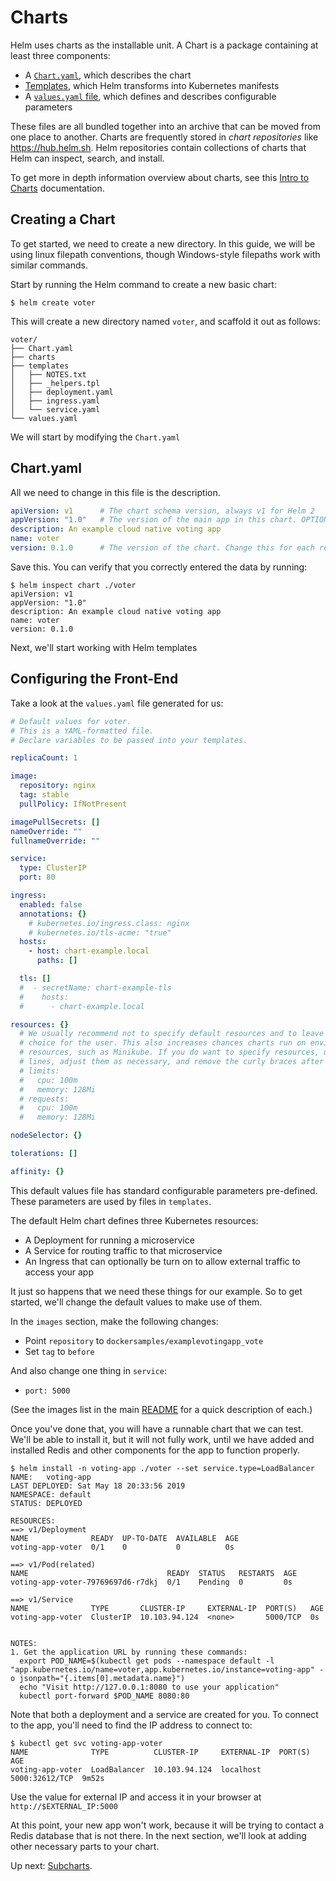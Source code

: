 # Charts

Helm uses charts as the installable unit. A Chart is a package containing at least three components:

- A [`Chart.yaml`](https://docs.helm.sh/developing_charts#the-chart-yaml-file), which describes the chart
- [Templates](https://docs.helm.sh/developing_charts#template-files), which Helm transforms into Kubernetes manifests
- A [`values.yaml` file](https://docs.helm.sh/developing_charts#templates-and-values), which defines and describes configurable parameters

These files are all bundled together into an archive that can be moved from one place to another. Charts are frequently stored in _chart repositories_ like <https://hub.helm.sh>. Helm repositories contain collections of charts that Helm can inspect, search, and install.

To get more in depth information overview about charts, see this [Intro to Charts](https://docs.helm.sh/developing_charts/#charts) documentation.

## Creating a Chart

To get started, we need to create a new directory. In this guide, we will be using linux filepath conventions, though Windows-style filepaths work with similar commands.

Start by running the Helm command to create a new basic chart:

```console
$ helm create voter
```

This will create a new directory named `voter`, and scaffold it out as follows:

```text
voter/
├── Chart.yaml
├── charts
├── templates
│   ├── NOTES.txt
│   ├── _helpers.tpl
│   ├── deployment.yaml
│   ├── ingress.yaml
│   └── service.yaml
└── values.yaml
```

We will start by modifying the `Chart.yaml`

## Chart.yaml

All we need to change in this file is the description.

```yaml
apiVersion: v1      # The chart schema version, always v1 for Helm 2
appVersion: "1.0"   # The version of the main app in this chart. OPTIONAL
description: An example cloud native voting app
name: voter
version: 0.1.0      # The version of the chart. Change this for each release.
```

Save this. You can verify that you correctly entered the data by running:

```console
$ helm inspect chart ./voter
apiVersion: v1
appVersion: "1.0"
description: An example cloud native voting app
name: voter
version: 0.1.0
```

Next, we'll start working with Helm templates

## Configuring the Front-End

Take a look at the `values.yaml` file generated for us:

```yaml
# Default values for voter.
# This is a YAML-formatted file.
# Declare variables to be passed into your templates.

replicaCount: 1

image:
  repository: nginx
  tag: stable
  pullPolicy: IfNotPresent

imagePullSecrets: []
nameOverride: ""
fullnameOverride: ""

service:
  type: ClusterIP
  port: 80

ingress:
  enabled: false
  annotations: {}
    # kubernetes.io/ingress.class: nginx
    # kubernetes.io/tls-acme: "true"
  hosts:
    - host: chart-example.local
      paths: []

  tls: []
  #  - secretName: chart-example-tls
  #    hosts:
  #      - chart-example.local

resources: {}
  # We usually recommend not to specify default resources and to leave this as a conscious
  # choice for the user. This also increases chances charts run on environments with little
  # resources, such as Minikube. If you do want to specify resources, uncomment the following
  # lines, adjust them as necessary, and remove the curly braces after 'resources:'.
  # limits:
  #   cpu: 100m
  #   memory: 128Mi
  # requests:
  #   cpu: 100m
  #   memory: 128Mi

nodeSelector: {}

tolerations: []

affinity: {}
```

This default values file has standard configurable parameters pre-defined. These parameters are used by files in `templates`.

The default Helm chart defines three Kubernetes resources:

- A Deployment for running a microservice
- A Service for routing traffic to that microservice
- An Ingress that can optionally be turn on to allow external traffic to access your app

It just so happens that we need these things for our example. So to get started, we'll change the default values to make use of them.

In the `images` section, make the following changes:

- Point `repository` to `dockersamples/examplevotingapp_vote`
- Set `tag` to `before`

And also change one thing in `service`:

- `port: 5000`

(See the images list in the main [README](../README.md) for a quick description of each.)

Once you've done that, you will have a runnable chart that we can test. We'll be able to install it, but it will not fully work, until we have added and installed Redis and other components for the app to function properly.

```console
$ helm install -n voting-app ./voter --set service.type=LoadBalancer
NAME:   voting-app
LAST DEPLOYED: Sat May 18 20:33:56 2019
NAMESPACE: default
STATUS: DEPLOYED

RESOURCES:
==> v1/Deployment
NAME              READY  UP-TO-DATE  AVAILABLE  AGE
voting-app-voter  0/1    0           0          0s

==> v1/Pod(related)
NAME                               READY  STATUS   RESTARTS  AGE
voting-app-voter-79769697d6-r7dkj  0/1    Pending  0         0s

==> v1/Service
NAME              TYPE       CLUSTER-IP     EXTERNAL-IP  PORT(S)   AGE
voting-app-voter  ClusterIP  10.103.94.124  <none>       5000/TCP  0s


NOTES:
1. Get the application URL by running these commands:
  export POD_NAME=$(kubectl get pods --namespace default -l "app.kubernetes.io/name=voter,app.kubernetes.io/instance=voting-app" -o jsonpath="{.items[0].metadata.name}")
  echo "Visit http://127.0.0.1:8080 to use your application"
  kubectl port-forward $POD_NAME 8080:80
```

Note that both a deployment and a service are created for you. To connect to the
app, you'll need to find the IP address to connect to:

```console
$ kubectl get svc voting-app-voter
NAME              TYPE          CLUSTER-IP     EXTERNAL-IP  PORT(S)         AGE
voting-app-voter  LoadBalancer  10.103.94.124  localhost    5000:32612/TCP  9m52s
```

Use the value for external IP and access it in your browser at
`http://$EXTERNAL_IP:5000`

At this point, your new app won't work, because it will be trying to contact a Redis database that is not there. In the next section, we'll look at adding other necessary parts to your chart.

Up next: [Subcharts](../04-subcharts/).
